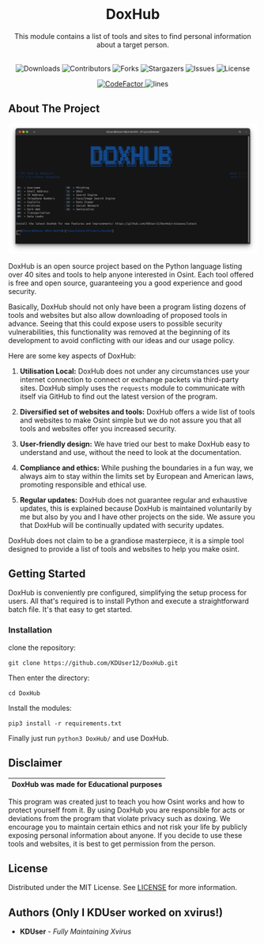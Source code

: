 <br/>
<p align="center">
  <h1 align="center">DoxHub</h1>

  <p align="center">
    This module contains a list of tools and sites to find personal information about a target person. 
    <br/>
    <br/>
  </p>
</p>

<p align="center">
  <img alt="Downloads" src="https://img.shields.io/github/downloads/KDUser12/DoxHub/total">
  <img alt="Contributors" src="https://img.shields.io/github/contributors/KDUser12/DoxHub?color=dark-green">
  <img alt="Forks" src="https://img.shields.io/github/forks/KDUser12/DoxHub?style=social">
  <img alt="Stargazers" src="https://img.shields.io/github/stars/KDUser12/DoxHub?style=social">
  <img alt="Issues" src="https://img.shields.io/github/issues/KDUser12/DoxHub">
  <img alt="License" src="https://img.shields.io/github/license/KDUser12/DoxHub">
</p>

<p align="center">
  <a href="https://www.codefactor.io/repository/github/KDUser12/DoxHub">
    <img src="https://www.codefactor.io/repository/github/DXVVAY/xvirus-tools/badge" alt="CodeFactor" />
  </a>
    <img alt="lines" src="https://sloc.xyz/github/KDUser12/DoxHub">
</p>

## About The Project

<p align="center">
  <img alt="preview" src="https://github.com/KDUser12/DoxHub/blob/master/.github/assets/Screenshot%20from%202024-08-08%2015-50-09.png?raw=true">
</p>

DoxHub is an open source project based on the Python language listing over 40 sites and tools to help anyone interested in Osint. Each tool offered is free and open source, guaranteeing you a good experience and good security.

Basically, DoxHub should not only have been a program listing dozens of tools and websites but also allow downloading of proposed tools in advance. Seeing that this could expose users to possible security vulnerabilities, this functionality was removed at the beginning of its development to avoid conflicting with our ideas and our usage policy.

Here are some key aspects of DoxHub:

1. **Utilisation Local:** DoxHub does not under any circumstances use your internet connection to connect or exchange packets via third-party sites. DoxHub simply uses the `requests` module to communicate with itself via GitHub to find out the latest version of the program.

2. **Diversified set of websites and tools:** DoxHub offers a wide list of tools and websites to make Osint simple but we do not assure you that all tools and websites offer you increased security.

3. **User-friendly design:** We have tried our best to make DoxHub easy to understand and use, without the need to look at the documentation.

4. **Compliance and ethics:** While pushing the boundaries in a fun way, we always aim to stay within the limits set by European and American laws, promoting responsible and ethical use.

5. **Regular updates:** DoxHub does not guarantee regular and exhaustive updates, this is explained because DoxHub is maintained voluntarily by me but also by you and I have other projects on the side. We assure you that DoxHub will be continually updated with security updates.

DoxHub does not claim to be a grandiose masterpiece, it is a simple tool designed to provide a list of tools and websites to help you make osint.

## Getting Started

DoxHub is conveniently pre configured, simplifying the setup process for users. All that's required is to install Python and execute a straightforward batch file. It's that easy to get started.

### Installation

 clone the repository: 
```shell
git clone https://github.com/KDUser12/DoxHub.git
```
Then enter the directory:
```shell
cd DoxHub
```
Install the modules:
```shell
pip3 install -r requirements.txt
```
Finally just run `python3 DoxHub/` and use DoxHub.

## Disclaimer

|DoxHub was made for Educational purposes|
|-------------------------------------------------|
This program was created just to teach you how Osint works and how to protect yourself from it.
By using DoxHub you are responsible for acts or deviations from the program that violate privacy such as doxing. We encourage you to maintain certain ethics and not risk your life by publicly exposing personal information about anyone. If you decide to use these tools and websites, it is best to get permission from the person.

## License

Distributed under the MIT License. See [LICENSE](https://github.com/KDUser12/DoxHub/blob/master/LICENSE) for more information.

## Authors (Only I KDUser worked on xvirus!)

* **KDUser** - *Fully Maintaining Xvirus*